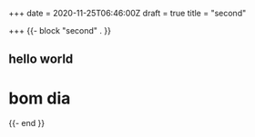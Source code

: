 +++
date = 2020-11-25T06:46:00Z
draft = true
title = "second"

+++
{{- block "second" . }}

## hello world

# bom dia

{{- end }}